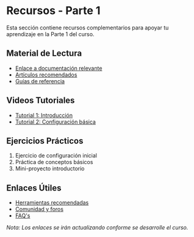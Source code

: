 # Recursos - Parte 1

Esta sección contiene recursos complementarios para apoyar tu aprendizaje en la Parte 1 del curso.

## Material de Lectura

- [Enlace a documentación relevante]()
- [Artículos recomendados]()
- [Guías de referencia]()

## Videos Tutoriales

- [Tutorial 1: Introducción]()
- [Tutorial 2: Configuración básica]()

## Ejercicios Prácticos

1. Ejercicio de configuración inicial
2. Práctica de conceptos básicos
3. Mini-proyecto introductorio

## Enlaces Útiles

- [Herramientas recomendadas]()
- [Comunidad y foros]()
- [FAQ's]()

*Nota: Los enlaces se irán actualizando conforme se desarrolle el curso.* 